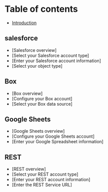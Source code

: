# Table of contents

* [Introduction](README.md)

## salesforce

* [Salesforce overview]
* [Select your Salesforce account type]
* [Enter your Salesforce account information]
* [Select your object type]

## Box

* [Box overview]
* [Configure your Box account]
* [Select your Box data source]

## Google Sheets

* [Google Sheets overview]
* [Configure your Google Sheets account]
* [Enter your Google Spreadsheet information]

## REST

* [REST overview]
* [Select your REST account type]
* [Enter your REST account information]
* [Enter the REST Service URL]

